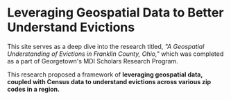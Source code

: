 # Leveraging Geospatial Data to Better Understand Evictions

This site serves as a deep dive into the research titled, *"A
Geospatial Understanding of Evictions in Franklin County, Ohio,"* which 
was completed as a part of Georgetown's MDI Scholars Research Program. 

This research proposed a framework of **leveraging geospatial data, coupled with Census 
data to understand evictions across various zip codes in a region.**